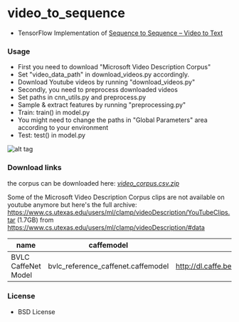 # video_to_sequence
* TensorFlow Implementation of [Sequence to Sequence – Video to Text](http://arxiv.org/abs/1505.00487)

### Usage
* First you need to download "Microsoft Video Description Corpus"
 * Set "video_data_path" in download_videos.py accordingly.
 * Download Youtube videos by running "download_videos.py" 
* Secondly, you need to preprocess downloaded videos
 * Set paths in cnn_utils.py and preprocess.py 
 * Sample & extract features by running "preprocessing.py"
* Train: train() in model.py
 * You might need to change the paths in "Global Parameters" area according to your environment
* Test: test() in model.py

![alt tag](https://github.com/jazzsaxmafia/video_to_sequence/blob/master/plane.jpg)

### Download links

the corpus can be downloaded here:
[*video_corpus.csv.zip*](https://github.com/jazzsaxmafia/video_to_sequence/files/387979/video_corpus.csv.zip)

Some of the Microsoft Video Description Corpus clips are not available on youtube anymore but here's the full archive:
https://www.cs.utexas.edu/users/ml/clamp/videoDescription/YouTubeClips.tar (1.7GB)
from https://www.cs.utexas.edu/users/ml/clamp/videoDescription/#data

name | caffemodel | caffemodel_url | license |sha1 | caffe_commit
---|---|---|---|---|---|
BVLC CaffeNet Model |  bvlc_reference_caffenet.caffemodel | http://dl.caffe.berkeleyvision.org/bvlc_reference_caffenet.caffemodel | unrestricted | 4c8d77deb20ea792f84eb5e6d0a11ca0a8660a46 | 709dc15af4a06bebda027c1eb2b3f3e3375d5077




### License
* BSD License

